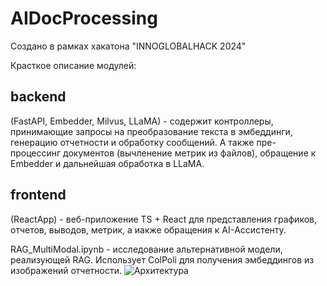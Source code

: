 # AIDocProcessing
Создано в рамках хакатона "INNOGLOBALHACK 2024"

Красткое описание модулей:
## backend ## 
(FastAPI, Embedder, Milvus, LLaMA) - содержит контроллеры, принимающие запросы на преобразование текста в эмбеддинги, генерацию отчетности и обработку сообщений. А также пре-процессинг документов (вычленение метрик из файлов), обращение к Embedder и дальнейшая обработка в LLaMA.

## frontend ## 
(ReactApp) - веб-приложение TS + React для представления графиков, отчетов, выводов, метрик, а иакже обращения к AI-Ассистенту.

RAG_MultiModal.ipynb - исследование альтернативной модели, реализующей RAG. Использует ColPoli для получения эмбеддингов из изображений отчетности.
![Архитектура](https://github.com/user-attachments/assets/9ece11c0-1588-4c0c-9292-84a33016411c)
